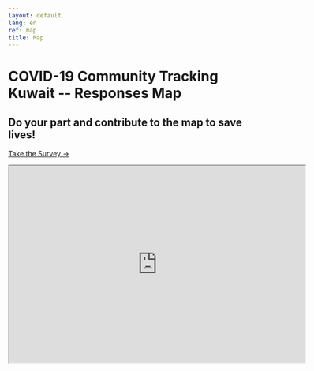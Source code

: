 ```yaml
---
layout: default
lang: en
ref: map
title: Map
---
```

# COVID-19 Community Tracking Kuwait -- Responses Map
## Do your part and contribute to the map to save lives!
<a href="https://survey123.arcgis.com/share/80e7e01a7cbb48d9a8a9b4232c766d4c" class="btn">Take the Survey →</a> 

<div class="container"> <iframe src="https://arcgis.com/apps/View/index.html?appid=a472c51ac8e748d58d0a8f7d66a824cd" title="TRackCOVIDKW Contribution Map" width="600" height="400"></iframe> </div>